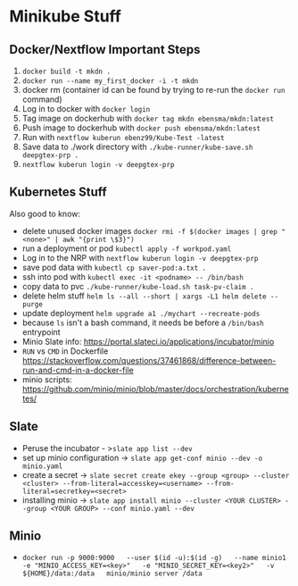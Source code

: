 #  Minikube Stuff

## Docker/Nextflow Important Steps

1. `docker build -t mkdn .`
2. `docker run --name my_first_docker -i -t mkdn`
3. docker rm <container id> (container id can be found by trying to re-run the `docker run` command)
4. Log in to docker with `docker login`
5. Tag image on dockerhub with `docker tag mkdn ebensma/mkdn:latest`
6. Push image to dockerhub with `docker push ebensma/mkdn:latest`
7. Run with `nextflow kuberun ebenz99/Kube-Test -latest`
8. Save data to ./work directory with `./kube-runner/kube-save.sh deepgtex-prp .`
9. `nextflow kuberun login -v deepgtex-prp`


## Kubernetes Stuff
Also good to know:
- delete unused docker images `docker rmi -f $(docker images | grep "<none>" | awk "{print \$3}")`
- run a deployment or pod `kubectl apply -f workpod.yaml`
- Log in to the NRP with `nextflow kuberun login -v deepgtex-prp`
- save pod data with `kubectl cp saver-pod:a.txt .`
- ssh into pod with `kubectl exec -it <podname> -- /bin/bash`
- copy data to pvc `./kube-runner/kube-load.sh task-pv-claim .`
- delete helm stuff `helm ls --all --short | xargs -L1 helm delete --purge`
- update deployment `helm upgrade a1 ./mychart --recreate-pods`
- because `ls` isn't a bash command, it needs be before a `/bin/bash` entrypoint
- Minio Slate info: https://portal.slateci.io/applications/incubator/minio
- `RUN` vs `CMD` in Dockerfile https://stackoverflow.com/questions/37461868/difference-between-run-and-cmd-in-a-docker-file
- minio scripts: https://github.com/minio/minio/blob/master/docs/orchestration/kubernetes/

## Slate
- Peruse the incubator - >`slate app list --dev`
- set up minio configuration -> `slate app get-conf minio --dev -o minio.yaml`
- create a secret -> `slate secret create ekey --group <group> --cluster <cluster> --from-literal=accesskey=<username> --from-literal=secretkey=<secret>`
- installing minio -> `slate app install minio --cluster <YOUR CLUSTER> --group <YOUR GROUP> --conf minio.yaml --dev`

## Minio
- `docker run -p 9000:9000   --user $(id -u):$(id -g)   --name minio1   -e "MINIO_ACCESS_KEY=<key>"   -e "MINIO_SECRET_KEY=<key2>"   -v ${HOME}/data:/data   minio/minio server /data`
